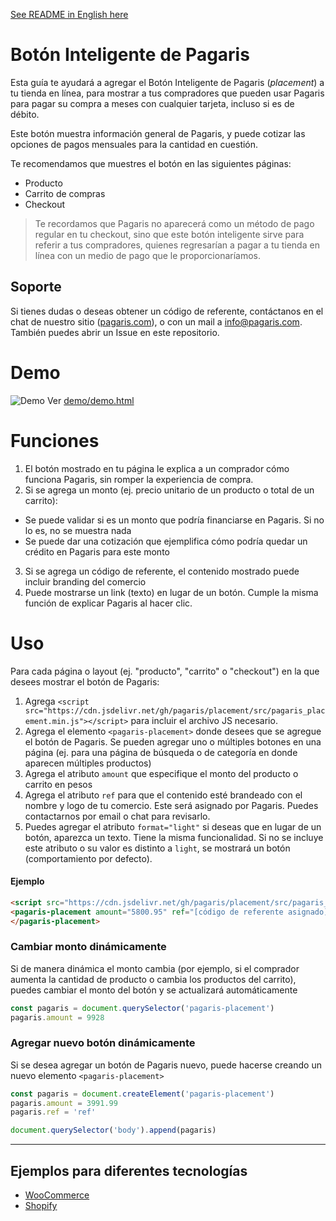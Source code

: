 [See README in English here](README.en.md)

# Botón Inteligente de Pagaris

Esta guía te ayudará a agregar el Botón Inteligente de Pagaris (_placement_) a tu tienda en línea, para mostrar a tus compradores que pueden usar Pagaris para pagar su compra a meses con cualquier tarjeta, incluso si es de débito.

Este botón muestra información general de Pagaris, y puede cotizar las opciones de pagos mensuales para la cantidad en cuestión.

Te recomendamos que muestres el botón en las siguientes páginas:

- Producto
- Carrito de compras
- Checkout

> Te recordamos que Pagaris no aparecerá como un método de pago regular en tu checkout, sino que este botón inteligente sirve para referir a tus compradores, quienes regresarían a pagar a tu tienda en línea con un medio de pago que le proporcionaríamos.

## Soporte

Si tienes dudas o deseas obtener un código de referente, contáctanos en el chat de nuestro sitio ([pagaris.com](https://pagaris.com)), o con un mail a info@pagaris.com. También puedes abrir un Issue en este repositorio.

# Demo

![Demo](demo/demo.gif)
Ver [demo/demo.html](demo/demo.html)

# Funciones

1. El botón mostrado en tu página le explica a un comprador cómo funciona Pagaris, sin romper la experiencia de compra.
2. Si se agrega un monto (ej. precio unitario de un producto o total de un carrito):
  - Se puede validar si es un monto que podría financiarse en Pagaris. Si no lo es, no se muestra nada
  - Se puede dar una cotización que ejemplifica cómo podría quedar un crédito en Pagaris para este monto
3. Si se agrega un código de referente, el contenido mostrado puede incluir branding del comercio
4. Puede mostrarse un link (texto) en lugar de un botón. Cumple la misma función de explicar Pagaris al hacer clic.

# Uso

Para cada página o layout (ej. "producto", "carrito" o "checkout") en la que desees mostrar el botón de Pagaris:

1. Agrega `<script src="https://cdn.jsdelivr.net/gh/pagaris/placement/src/pagaris_placement.min.js"></script>` para incluir el archivo JS necesario.
2. Agrega el elemento `<pagaris-placement>` donde desees que se agregue el botón de Pagaris. Se pueden agregar uno o múltiples botones en una página (ej. para una página de búsqueda o de categoría en donde aparecen múltiples productos)
3. Agrega el atributo `amount` que especifique el monto del producto o carrito en pesos
4. Agrega el atributo `ref` para que el contenido esté brandeado con el nombre y logo de tu comercio. Este será asignado por Pagaris. Puedes contactarnos por email o chat para revisarlo.
5. Puedes agregar el atributo `format="light"` si deseas que en lugar de un botón, aparezca un texto. Tiene la misma funcionalidad. Si no se incluye este atributo o su valor es distinto a `light`, se mostrará un botón (comportamiento por defecto).

#### Ejemplo

```html
<script src="https://cdn.jsdelivr.net/gh/pagaris/placement/src/pagaris_placement.min.js" defer></script>
<pagaris-placement amount="5800.95" ref="[código de referente asignado]" format="light">
</pagaris-placement>
```

### Cambiar monto dinámicamente

Si de manera dinámica el monto cambia (por ejemplo, si el comprador aumenta la cantidad de producto o cambia los productos del carrito), puedes cambiar el monto del botón y se actualizará automáticamente

```js
const pagaris = document.querySelector('pagaris-placement')
pagaris.amount = 9928
```

### Agregar nuevo botón dinámicamente

Si se desea agregar un botón de Pagaris nuevo, puede hacerse creando un nuevo elemento `<pagaris-placement>`

```js
const pagaris = document.createElement('pagaris-placement')
pagaris.amount = 3991.99
pagaris.ref = 'ref'

document.querySelector('body').append(pagaris)
```

---

## Ejemplos para diferentes tecnologías

- [WooCommerce](https://github.com/pagaris/placement/wiki/Woocommerce)
- [Shopify](https://github.com/pagaris/placement/wiki/Shopify)
